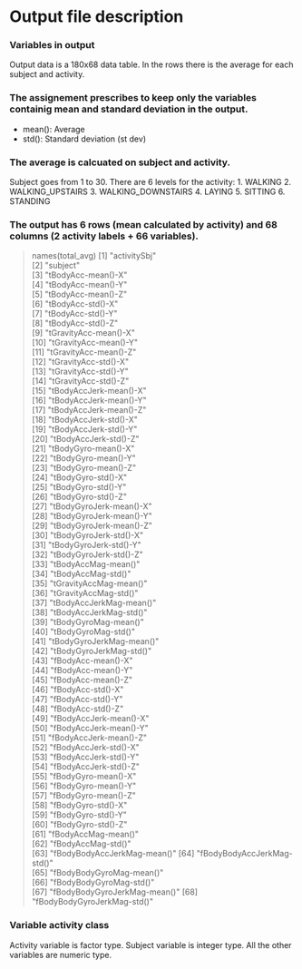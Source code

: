 Output file description
=======================

### Variables in output

Output data is a 180x68 data table. In the rows there is the average for
each subject and activity.

### The assignement prescribes to keep only the variables containig mean and standard deviation in the output.

-   mean(): Average
-   std(): Standard deviation (st dev)

### The average is calcuated on subject and activity.

Subject goes from 1 to 30. There are 6 levels for the activity: 1.
WALKING 2. WALKING\_UPSTAIRS 3. WALKING\_DOWNSTAIRS 4. LAYING 5. SITTING
6. STANDING

### The output has 6 rows (mean calculated by activity) and 68 columns (2 activity labels + 66 variables).

> names(total\_avg) \[1\] "activitySbj"  
> \[2\] "subject"  
> \[3\] "tBodyAcc-mean()-X"  
> \[4\] "tBodyAcc-mean()-Y"  
> \[5\] "tBodyAcc-mean()-Z"  
> \[6\] "tBodyAcc-std()-X"  
> \[7\] "tBodyAcc-std()-Y"  
> \[8\] "tBodyAcc-std()-Z"  
> \[9\] "tGravityAcc-mean()-X"  
> \[10\] "tGravityAcc-mean()-Y"  
> \[11\] "tGravityAcc-mean()-Z"  
> \[12\] "tGravityAcc-std()-X"  
> \[13\] "tGravityAcc-std()-Y"  
> \[14\] "tGravityAcc-std()-Z"  
> \[15\] "tBodyAccJerk-mean()-X"  
> \[16\] "tBodyAccJerk-mean()-Y"  
> \[17\] "tBodyAccJerk-mean()-Z"  
> \[18\] "tBodyAccJerk-std()-X"  
> \[19\] "tBodyAccJerk-std()-Y"  
> \[20\] "tBodyAccJerk-std()-Z"  
> \[21\] "tBodyGyro-mean()-X"  
> \[22\] "tBodyGyro-mean()-Y"  
> \[23\] "tBodyGyro-mean()-Z"  
> \[24\] "tBodyGyro-std()-X"  
> \[25\] "tBodyGyro-std()-Y"  
> \[26\] "tBodyGyro-std()-Z"  
> \[27\] "tBodyGyroJerk-mean()-X"  
> \[28\] "tBodyGyroJerk-mean()-Y"  
> \[29\] "tBodyGyroJerk-mean()-Z"  
> \[30\] "tBodyGyroJerk-std()-X"  
> \[31\] "tBodyGyroJerk-std()-Y"  
> \[32\] "tBodyGyroJerk-std()-Z"  
> \[33\] "tBodyAccMag-mean()"  
> \[34\] "tBodyAccMag-std()"  
> \[35\] "tGravityAccMag-mean()"  
> \[36\] "tGravityAccMag-std()"  
> \[37\] "tBodyAccJerkMag-mean()"  
> \[38\] "tBodyAccJerkMag-std()"  
> \[39\] "tBodyGyroMag-mean()"  
> \[40\] "tBodyGyroMag-std()"  
> \[41\] "tBodyGyroJerkMag-mean()"  
> \[42\] "tBodyGyroJerkMag-std()"  
> \[43\] "fBodyAcc-mean()-X"  
> \[44\] "fBodyAcc-mean()-Y"  
> \[45\] "fBodyAcc-mean()-Z"  
> \[46\] "fBodyAcc-std()-X"  
> \[47\] "fBodyAcc-std()-Y"  
> \[48\] "fBodyAcc-std()-Z"  
> \[49\] "fBodyAccJerk-mean()-X"  
> \[50\] "fBodyAccJerk-mean()-Y"  
> \[51\] "fBodyAccJerk-mean()-Z"  
> \[52\] "fBodyAccJerk-std()-X"  
> \[53\] "fBodyAccJerk-std()-Y"  
> \[54\] "fBodyAccJerk-std()-Z"  
> \[55\] "fBodyGyro-mean()-X"  
> \[56\] "fBodyGyro-mean()-Y"  
> \[57\] "fBodyGyro-mean()-Z"  
> \[58\] "fBodyGyro-std()-X"  
> \[59\] "fBodyGyro-std()-Y"  
> \[60\] "fBodyGyro-std()-Z"  
> \[61\] "fBodyAccMag-mean()"  
> \[62\] "fBodyAccMag-std()"  
> \[63\] "fBodyBodyAccJerkMag-mean()" \[64\]
> "fBodyBodyAccJerkMag-std()"  
> \[65\] "fBodyBodyGyroMag-mean()"  
> \[66\] "fBodyBodyGyroMag-std()"  
> \[67\] "fBodyBodyGyroJerkMag-mean()" \[68\]
> "fBodyBodyGyroJerkMag-std()"

### Variable activity class

Activity variable is factor type. Subject variable is integer type. All
the other variables are numeric type.
